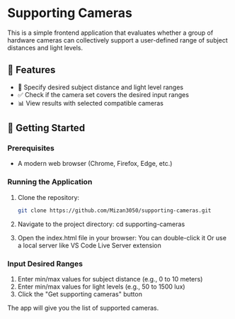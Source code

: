 # Supporting Cameras

This is a simple frontend application that evaluates whether a group of hardware cameras can collectively support a user-defined range of subject distances and light levels.

## 🔧 Features

- 🎯 Specify desired subject distance and light level ranges
- ✅ Check if the camera set covers the desired input ranges
- 📊 View results with selected compatible cameras

## 🚀 Getting Started

### Prerequisites

- A modern web browser (Chrome, Firefox, Edge, etc.)

### Running the Application

1. Clone the repository:

   ```bash
   git clone https://github.com/Mizan3050/supporting-cameras.git
2. Navigate to the project directory:
   cd supporting-cameras
3. Open the index.html file in your browser:
   You can double-click it
   Or use a local server like VS Code Live Server extension

### Input Desired Ranges

1. Enter min/max values for subject distance (e.g., 0 to 10 meters)
2. Enter min/max values for light levels (e.g., 50 to 1500 lux)
3. Click the "Get supporting cameras" button

The app will give you the list of supported cameras.
